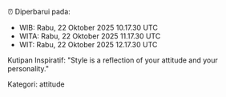 ⏰ Diperbarui pada:
- WIB: Rabu, 22 Oktober 2025 10.17.30 UTC
- WITA: Rabu, 22 Oktober 2025 11.17.30 UTC
- WIT: Rabu, 22 Oktober 2025 12.17.30 UTC

Kutipan Inspiratif:
"Style is a reflection of your attitude and your personality."


Kategori: attitude

